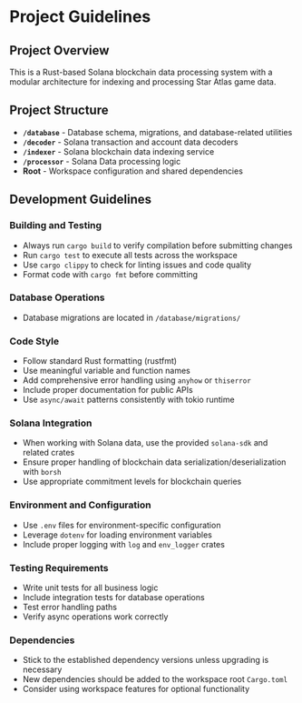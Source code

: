 # Project Guidelines

## Project Overview

This is a Rust-based Solana blockchain data processing system with a modular architecture for indexing and processing
Star Atlas game data.

## Project Structure

- **`/database`** - Database schema, migrations, and database-related utilities
- **`/decoder`** - Solana transaction and account data decoders
- **`/indexer`** - Solana blockchain data indexing service
- **`/processor`** - Solana Data processing logic
- **Root** - Workspace configuration and shared dependencies

## Development Guidelines

### Building and Testing

- Always run `cargo build` to verify compilation before submitting changes
- Run `cargo test` to execute all tests across the workspace
- Use `cargo clippy` to check for linting issues and code quality
- Format code with `cargo fmt` before committing

### Database Operations

- Database migrations are located in `/database/migrations/`

### Code Style

- Follow standard Rust formatting (rustfmt)
- Use meaningful variable and function names
- Add comprehensive error handling using `anyhow` or `thiserror`
- Include proper documentation for public APIs
- Use `async/await` patterns consistently with tokio runtime

### Solana Integration

- When working with Solana data, use the provided `solana-sdk` and related crates
- Ensure proper handling of blockchain data serialization/deserialization with `borsh`
- Use appropriate commitment levels for blockchain queries

### Environment and Configuration

- Use `.env` files for environment-specific configuration
- Leverage `dotenv` for loading environment variables
- Include proper logging with `log` and `env_logger` crates

### Testing Requirements

- Write unit tests for all business logic
- Include integration tests for database operations
- Test error handling paths
- Verify async operations work correctly

### Dependencies

- Stick to the established dependency versions unless upgrading is necessary
- New dependencies should be added to the workspace root `Cargo.toml`
- Consider using workspace features for optional functionality